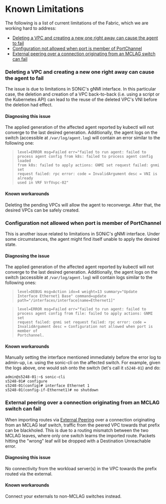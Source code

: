 # Known Limitations

The following is a list of current limitations of the Fabric, which we are
working hard to address:

* [Deleting a VPC and creating a new one right away can cause the agent to fail](#deleting-a-vpc-and-creating-a-new-one-right-away-can-cause-the-agent-to-fail)
* [Configuration not allowed when port is member of PortChannel](#configuration-not-allowed-when-port-is-member-of-portchannel)
* [External peering over a connection originating from an MCLAG switch can fail](#external-peering-over-a-connection-originating-from-an-mclag-switch-can-fail)

### Deleting a VPC and creating a new one right away can cause the agent to fail

The issue is due to limitations in SONiC's gNMI interface. In this particular case,
the deletion and creation of a VPC back-to-back (i.e. using a script or the Kubernetes API)
can lead to the reuse of the deleted VPC's VNI before the deletion had effect.

#### Diagnosing this issue

The applied generation of the affected agent reported by kubectl will not
converge to the last desired generation. Additionally, the agent logs on the switch
(accessible at `/var/log/agent.log`) will contain an error similar to the following one:

><code>level=ERROR msg=Failed err="failed to run agent: failed to process agent config from k8s: failed to process agent config loaded from k8s: failed to apply actions: GNMI set request failed: gnmi set request failed: rpc error: code = InvalidArgument desc = VNI is already used in VRF VrfVvpc-02"</code>

#### Known workarounds

Deleting the pending VPCs will allow the agent to reconverge. After that, the
desired VPCs can be safely created.

### Configuration not allowed when port is member of PortChannel

This is another issue related to limitations in SONiC's gNMI interface. Under some circumstances,
the agent might find itself unable to apply the desired state.

#### Diagnosing the issue

The applied generation of the affected agent reported by kubectl will not
converge to the last desired generation. Additionally, the agent logs on the switch
(accessible at `/var/log/agent.log`) will contain logs similar to the following ones:

><code>level=DEBUG msg=Action idx=4 weight=13 summary="Update Interface Ethernet1 Base" command=update path="/interfaces/interface[name=Ethernet1]"</code>

><code>level=ERROR msg=Failed err="failed to run agent: failed to process agent config from file: failed to apply actions: GNMI set request failed: gnmi set request failed: rpc error: code = InvalidArgument desc = Configuration not allowed when port is member of Portchannel.</code>

#### Known workarounds

Manually setting the interface mentioned immediately before the error log to admin-up,
i.e. using the sonic-cli on the affected switch. For example, given the logs above, one would
ssh onto the switch (let's call it `s5248-01`) and do:

```
admin@s5248-01:~$ sonic-cli
s5248-01# configure
s5248-01(config)# interface Ethernet 1
s5248-01(config-if-Ethernet1)# no shutdown
```

### External peering over a connection originating from an MCLAG switch can fail

When importing routes via [External Peering](../user-guide/external.md) over a connection
originating from an MCLAG leaf switch, traffic from the peered VPC towards that
prefix can be blackholed. This is due to a routing mismatch between the two MCLAG leaves,
where only one switch learns the imported route. Packets hitting the "wrong" leaf will
be dropped with a Destination Unreachable error.

#### Diagnosing this issue

No connectivity from the workload server(s) in the VPC towards the prefix routed via the external.

#### Known workarounds

Connect your externals to non-MCLAG switches instead.
